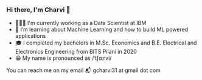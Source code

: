 ### Hi there, I'm Charvi 👋

<!--
**gcharvi31/gcharvi31** is a ✨ _special_ ✨ repository because its `README.md` (this file) appears on your GitHub profile.-->

- 👩🏻‍💻 I'm currently working as a Data Scientist at IBM
- 🌱 I’m learning about Machine Learning and how to build ML powered applications
- 🎓 I completed my bachelors in M.Sc. Economics and B.E. Electrical and Electronics Engineering from BITS Pilani in 2020
- 😁 My name is pronounced as /ˈtʃɑːrvi/
<!-- - 👯 I’m looking to collaborate on ... -->
<!-- - 🤔 I’m looking for help with ...  -->
<!-- - 💬 Ask me about ... -->
<!--- - 📫 How to reach me: ... -->
<!--- - 😄 Pronouns: ... -->
<!--- - ⚡ Fun fact: ... -->
You can reach me on my email 📬 gcharvi31 at gmail dot com

